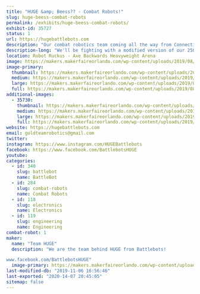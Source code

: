```yaml
---
title: "HUGE &amp; Beess?? - Combat Robots!"
slug: huge-beess-combat-robots
permalink: /exhibits/huge-beess-combat-robots/
exhibit-id: 35727
status: 1
url: https://hugebattlebots.com
description: "Our combat robotics team coming all the way from Connecticut to Orlando, to fight!"
description-long: "We'll be fighting with a modified version of our 250lb robot from Discovery's Battlebots, as well as a 30lb sportsman-class robot known as Beeess?? We will be with the robot combat competition, and likely will not have anything specifically for display. But if you find us, we might have stickers!"
location: Robot Ruckus - Axe Backwards Heavyweight Arena
image: https://makers.makerfaireorlando.com/wp-content/uploads/2019/08/1huge_team2019-1-1024x835.jpg
image-primary:
  thumbnail: https://makers.makerfaireorlando.com/wp-content/uploads/2019/08/1huge_team2019-1-150x150.jpg
  medium: https://makers.makerfaireorlando.com/wp-content/uploads/2019/08/1huge_team2019-1-300x245.jpg
  large: https://makers.makerfaireorlando.com/wp-content/uploads/2019/08/1huge_team2019-1-1024x835.jpg
  full: https://makers.makerfaireorlando.com/wp-content/uploads/2019/08/1huge_team2019-1.jpg
additional-images:
  - 35730:
    thumbnail: https://makers.makerfaireorlando.com/wp-content/uploads/2019/08/Beeess.-150x150.jpg
    medium: https://makers.makerfaireorlando.com/wp-content/uploads/2019/08/Beeess.-300x180.jpg
    large: https://makers.makerfaireorlando.com/wp-content/uploads/2019/08/Beeess..jpg
    full: https://makers.makerfaireorlando.com/wp-content/uploads/2019/08/Beeess..jpg
website: https://hugebattlebots.com
email: goldteamrobotics@gmail.com
twitter: 
instagram: https://www.instagram.com/HUGEBattlebots
facebook: https://www.facebook.com/BattlebotsHUGE
youtube: 
categories:
  - id: 340
    slug: battlebot
    name: BattleBot
  - id: 284
    slug: combat-robots
    name: Combat Robots
  - id: 118
    slug: electronics
    name: Electronics
  - id: 119
    slug: engineering
    name: Engineering
combat-robot: 1
maker:
  name: "Team HUGE"
  description: "We are the team behind HUGE from Battlebots!

www.facebook.com/BattlebotsHUGE"
  image-primary: https://makers.makerfaireorlando.com/wp-content/uploads/2019/08/1huge_team2019-1024x835.jpg
last-modified-db: "2019-11-06 16:56:46"
last-exported: "2020-14-07 20:45:05"
sitemap: false
---
```

